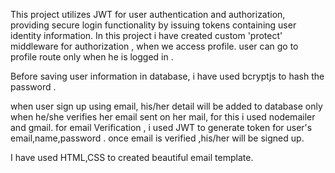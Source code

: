 This project utilizes JWT for user authentication and authorization, providing secure login functionality by issuing tokens containing user identity information.
In this project i have created custom 'protect' middleware for authorization , when we access profile. user can go to profile route only when he is logged in .

Before saving user information in database, i have used bcryptjs to hash the password .

when user sign up using email, his/her detail will be added to database only when he/she verifies her email sent on her mail, for this i used nodemailer and gmail.
for email Verification , i used JWT to generate token for user's email,name,password . once email is verified ,his/her will be signed up.

I have used HTML,CSS to created beautiful email template.

